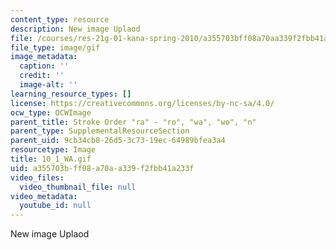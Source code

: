 ```yaml
---
content_type: resource
description: New image Uplaod
file: /courses/res-21g-01-kana-spring-2010/a355703bff08a70aa339f2fbb41a233f_10_1_WA.gif
file_type: image/gif
image_metadata:
  caption: ''
  credit: ''
  image-alt: ''
learning_resource_types: []
license: https://creativecommons.org/licenses/by-nc-sa/4.0/
ocw_type: OCWImage
parent_title: Stroke Order "ra" - "ro", "wa", "wo", "n"
parent_type: SupplementalResourceSection
parent_uid: 9cb34cb8-26d5-3c73-19ec-64989bfea3a4
resourcetype: Image
title: 10_1_WA.gif
uid: a355703b-ff08-a70a-a339-f2fbb41a233f
video_files:
  video_thumbnail_file: null
video_metadata:
  youtube_id: null
---
```

New image Uplaod